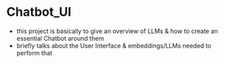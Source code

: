 # Chatbot_UI
- this project is basically to give an overview of LLMs & how to create an essential Chatbot around them
- briefly talks about the User Interface & embeddings/LLMs needed to perform that
